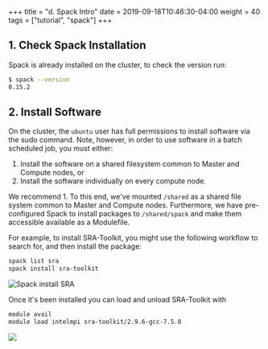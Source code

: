+++
title = "d. Spack Intro"
date = 2019-09-18T10:46:30-04:00
weight = 40
tags = ["tutorial", "spack"]
+++

## 1. Check Spack Installation

Spack is already installed on the cluster, to check the version run:

```bash
$ spack --version
0.15.2
```

## 2. Install Software

On the cluster, the `ubuntu` user has full permissions to install software via the sudo command. Note, however, in order to use software in a batch scheduled job, you must either:

1. Install the software on a shared filesystem common to Master and Compute nodes, or
2. Install the software individually on every compute node.

We recommend 1. To this end, we've mounted `/shared` as a shared file system common to Master and Compute nodes. Furthermore, we have pre-configured Spack to install packages to `/shared/spack` and make them accessible available as a Modulefile.

For example, to install SRA-Toolkit, you might use the following workflow to search for, and then install the package:

```bash
spack list sra
spack install sra-toolkit
```

![Spack install SRA](https://user-images.githubusercontent.com/187202/79090384-1ba4fb80-7d0f-11ea-9e79-a5251ee2d454.png)

Once it's been installed you can load and unload SRA-Toolkit with 

```bash
module avail
module load intelmpi sra-toolkit/2.9.6-gcc-7.5.0
```

![](https://user-images.githubusercontent.com/187202/79100229-a09e0e00-7d2b-11ea-9775-3b0ab8a4e522.png)